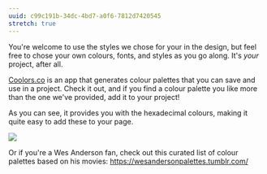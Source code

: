 ```yaml
---
uuid: c99c191b-34dc-4bd7-a0f6-7812d7420545
stretch: true
---
```


You're welcome to use the styles we chose for your in the design, but feel free to chose your own colours, fonts, and styles as you go along. It's *your* project, after all.

[Coolors.co](https://coolors.co/) is an app that generates colour palettes that you can save and use in a project. Check it out, and if you find a colour palette you like more than the one we've provided, add it to your project!

As you can see, it provides you with the hexadecimal colours, making it quite easy to add these to your page.

![](https://cl.ly/1u211A3Z3S1h/Screen%20Recording%202017-10-21%20at%2001.56%20PM.gif)

Or if you're a Wes Anderson fan, check out this curated list of colour palettes based on his movies: https://wesandersonpalettes.tumblr.com/

